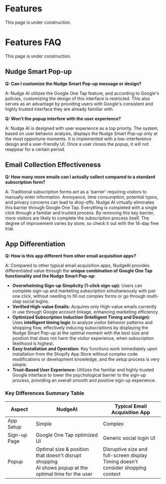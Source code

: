 # Features

This page is under construction.

# Features FAQ

This page is under construction.

## Nudge Smart Pop-up

**Q: Can I customize the Nudge Smart Pop-up message or design?**

A: Nudge AI utilizes the Google One Tap feature, and according to Google's policies, customizing the design of this interface is restricted. This also serves as an advantage by providing users with Google's consistent and highly trusted interface they are already familiar with.

**Q: Won't the popup interfere with the user experience?**

A: Nudge AI is designed with user experience as a top priority. The system, based on user behavior analysis, displays the Nudge Smart Pop-up only at the most opportune moments. It is implemented with a low-interference design and a user-friendly UI. Once a user closes the popup, it will not reappear for a certain period.

## Email Collection Effectiveness

**Q: How many more emails can I actually collect compared to a standard subscription form?**

A: Traditional subscription forms act as a 'barrier' requiring visitors to manually enter information. Annoyance, time consumption, potential typos, and privacy concerns can lead to drop-offs. Nudge AI virtually eliminates this barrier through Google One Tap. Everything is completed with a single click through a familiar and trusted process. By removing this key barrier, more visitors are likely to complete the subscription process itself. The degree of improvement varies by store, so check it out with the 14-day free trial.

## App Differentiation

**Q: How is this app different from other email acquisition apps?**

A: Compared to other typical email acquisition apps, NudgeAI provides differentiated value through the **unique combination of Google One Tap functionality and the Nudge Smart Pop-up**:

- **Overwhelming Sign-up Simplicity (1-click sign-up):** Users can complete sign-up and marketing subscription simultaneously with just one click, without needing to fill out complex forms or go through multi-step social logins.
- **Verified High-value Emails:** Acquires only High-value emails currently in use through Google account linkage, enhancing marketing efficiency.
- **Optimized Subscription Induction (Intelligent Timing and Design):** Uses **intelligent timing logic** to analyze visitor behavior patterns and shopping flow, effectively inducing subscriptions by displaying the Nudge Smart Pop-up at the optimal moment with the best size and position that does not harm the visitor experience, when subscription likelihood is highest.
- **Easy Installation and Operation:** Key functions work immediately upon installation from the Shopify App Store without complex code modifications or development knowledge, and the setup process is very simple.
- **Trust-Based User Experience:** Utilizes the familiar and highly trusted Google interface to lower the psychological barrier to the sign-up process, providing an overall smooth and positive sign-up experience.

### Key Differences Summary Table

| Aspect | NudgeAI | Typical Email Acquisition App |
|---|---|---|
| App Setup | Simple | Complex |
| Sign-up Page | Google One Tap optimized UI | Generic social login UI |
| Popup | Optimal size & position that doesn't disrupt shopping<br>AI shows popup at the optimal time for the user | Disruptive size and full-screen display<br>Timing doesn't consider shopping context |
